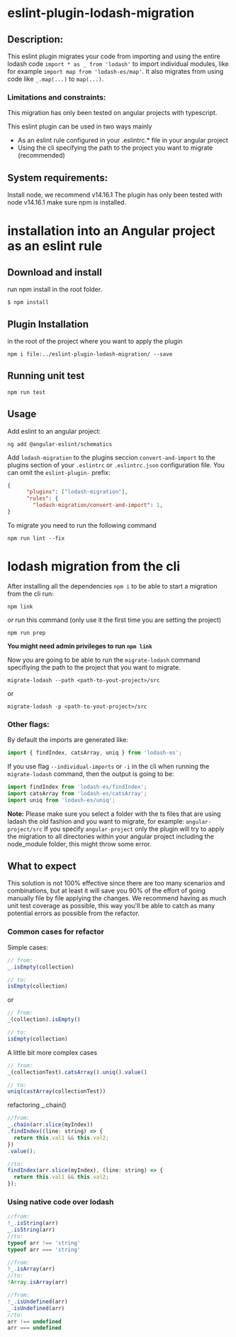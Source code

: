 # eslint-plugin-lodash-migration

## Description:

This eslint plugin migrates your code from importing and using the entire lodash code `import * as _ from 'lodash'` to import individual modules, like for example `import map from 'lodash-es/map'`.
It also migrates from using code like `_.map(...)` to `map(...)`.

### Limitations and constraints:
This migration has only been tested on angular projects with typescript.

This eslint plugin can be used in two ways mainly
 - As an eslint rule configured in your .eslintrc.* file in your angular project
 - Using the cli specifying the path to the project you want to migrate (recommended)

## System requirements:
Install node, we recommend v14.16.1
The plugin has only been tested with node v14.16.1
make sure npm is installed. 

# installation into an Angular project as an eslint rule

## Download and install

run npm install in the root folder.

```
$ npm install 
```

## Plugin Installation 

in the root of the project where you want to apply the plugin

``` 
npm i file:../eslint-plugin-lodash-migration/ --save
```

## Running unit test

`npm run test`

## Usage

Add eslint to an angular project:

```
ng add @angular-eslint/schematics
```

Add `lodash-migration` to the plugins seccion `convert-and-import` to the plugins section of your `.eslintrc` or `.eslintrc.json` configuration file. You can omit the `eslint-plugin-` prefix:

```json
{
      "plugins": ["lodash-migration"],
      "rules": {
        "lodash-migration/convert-and-import": 1,
}
```

To migrate you need to run the following command 
```
npm run lint --fix
```

# lodash migration from the cli

After installing all the dependencies `npm i` to be able to start a migration from the cli run:

```npm link```

or run this command (only use it the first time you are setting the project)

``` npm run prep ```

**You might need admin privileges to run `npm link`**

Now you are going to be able to run the `migrate-lodash` command specifiying the path to the project that you want to migrate.

```
migrate-lodash --path <path-to-yout-project>/src
```
or 
```
migrate-lodash -p <path-to-yout-project>/src
```

### Other flags:
By default the imports are generated like:
```javascript
import { findIndex, catsArray, uniq } from 'lodash-es';
```

If you use flag `--individual-imports` or `-i` in the cli when running the `migrate-lodash` command, then the output is going to be:
```javascript
import findIndex from 'lodash-es/findIndex';
import catsArray from 'lodash-es/catsArray';
import uniq from 'lodash-es/uniq';
```

**Note:**
Please make sure you select a folder with the ts files that are using ladash the old fashion and you want to migrate, for example:
`angular-project/src`
If you specify `angular-project` only the plugin will try to apply the migration to all directories within your angular project including the node_module folder, this might throw some error.  

## What to expect 

This solution is not 100% effective since there are too many scenarios and combinations, but at least it will save you 90% of the effort of going manually file by file applying the changes.
We recommend having as much unit test coverage as possible, this way you'll be able to catch as many potential errors as possible from the refactor.

### Common cases for refactor

Simple cases:

```javascript
// from:
_.isEmpty(collection)

// to:
isEmpty(collection)
```

or 

```javascript
// from:
_(collection).isEmpty()

// to:
isEmpty(collection)
```


A little bit more complex cases
```javascript
// from:
_(collectionTest).catsArray().uniq().value()

// to:
uniq(castArray(collectionTest))
```

refactoring _.chain()
```javascript
//from:
_.chain(arr.slice(myIndex))
.findIndex((line: string) => {
  return this.val1 && this.val2;
})
.value();

//to:
findIndex(arr.slice(myIndex), (line: string) => {
  return this.val1 && this.val2;
});
```

### Using native code over lodash

```javascript
//from:
!_.isString(arr)
_.isString(arr)
//to:
typeof arr !== 'string'
typeof arr === 'string'
```
```javascript
//from:
!_.isArray(arr)
//to:
!Array.isArray(arr)
```
```javascript
//from:
!_.isUndefined(arr)
_.isUndefined(arr)
//to:
arr !== undefined
arr === undefined
```
